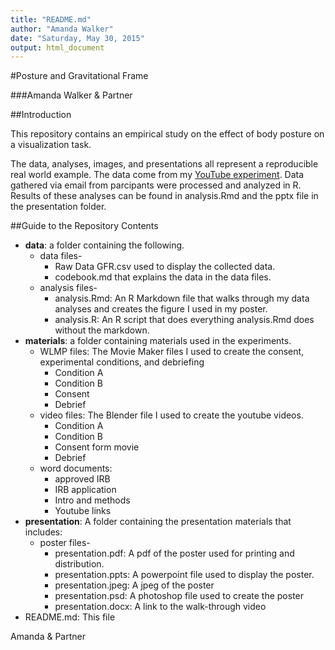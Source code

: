 ```yaml
---
title: "README.md"
author: "Amanda Walker"
date: "Saturday, May 30, 2015"
output: html_document
---
```

#Posture and Gravitational Frame

###Amanda Walker & Partner

##Introduction

This repository contains an empirical study on the effect of body posture on a visualization task.

The data, analyses, images, and presentations all represent a reproducible real world example. The data come from my [YouTube experiment](https://www.youtube.com/watch?v=i9-Vqo_O--o). Data gathered via email from parcipants were processed and analyzed in R. Results of these analyses can be found in analysis.Rmd and the pptx file in the presentation folder.

##Guide to the Repository Contents

* **data**: a folder containing the following.
    * data files-
        * Raw Data GFR.csv used to display the collected data.
        * codebook.md that explains the data in the data files.
    * analysis files-
        * analysis.Rmd: An R Markdown file that walks through my data analyses and creates the figure I used in my poster.
        * analysis.R: An R script that does everything analysis.Rmd does without the markdown. 
* **materials**: a folder containing materials used in the experiments. 
    * WLMP files: The Movie Maker files I used to create the consent, experimental conditions, and debriefing
        * Condition A
        * Condition B
        * Consent
        * Debrief
    * video files: The Blender file I used to create the youtube videos.
        * Condition A
        * Condition B
        * Consent form movie
        * Debrief
    * word documents: 
        * approved IRB
        * IRB application
        * Intro and methods
        * Youtube links
* **presentation**: A folder containing the presentation materials that includes:
    * poster files-
        * presentation.pdf: A pdf of the poster used for printing and distribution.
        * presentation.ppts: A powerpoint file used to display the poster.
        * presentation.jpeg: A jpeg of the poster
        * presentation.psd: A photoshop file used to create the poster
        * presentation.docx: A link to the walk-through video
* README.md: This file

Amanda & Partner